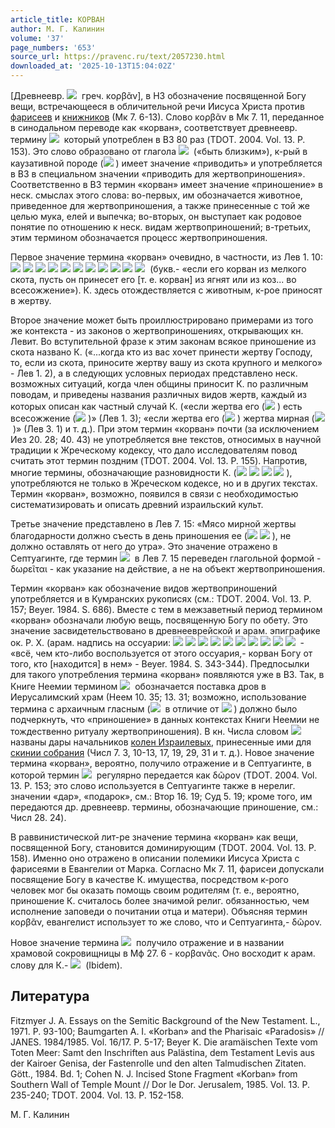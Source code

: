 ```yaml
---
article_title: КОРВАН
author: М. Г. Калинин
volume: '37'
page_numbers: '653'
source_url: https://pravenc.ru/text/2057230.html
downloaded_at: '2025-10-13T15:04:02Z'
---
```


[Древнеевр. ![](https://pravenc.ru/char/26062/qorbAnx3b/image.png)  греч. κορβᾶν], в НЗ обозначение посвященной Богу вещи, встречающееся в обличительной речи Иисуса Христа против [фарисеев](https://pravenc.ru/text/фарисеев.html) и [книжников](https://pravenc.ru/text/книжников.html) (Мк 7. 6-13). Слово κορβᾶν в Мк 7. 11, переданное в синодальном переводе как «корван», соответствует древнеевр. термину ![](https://pravenc.ru/char/26062/qorbAn,/image.png)  который употреблен в ВЗ 80 раз (TDOT. 2004. Vol. 13. P. 153). Это слово образовано от глагола ![](https://pravenc.ru/char/26062/qAraB/image.png)  («быть близким»), к-рый в каузативной породе (![](https://pravenc.ru/char/26062/hiqrIB/image.png) ) имеет значение «приводить» и употребляется в ВЗ в специальном значении «приводить для жертвоприношения». Соответственно в ВЗ термин «корван» имеет значение «приношение» в неск. смыслах этого слова: во-первых, им обозначается животное, приведенное для жертвоприношения, а также принесенные с той же целью мука, елей и выпечка; во-вторых, он выступает как родовое понятие по отношению к неск. видам жертвоприношений; в-третьих, этим термином обозначается процесс жертвоприношения.

Первое значение термина «корван» очевидно, в частности, из Лев 1. 10: ![](<https://pravenc.ru/char/26062/wx26-x60Ym /image.png>) ![](<https://pravenc.ru/char/26062/ min /image.png>) ![](<https://pravenc.ru/char/26062/ haCCO(x60)n /image.png>) ![](<https://pravenc.ru/char/26062/ qorbAnV /image.png>) ![](<https://pravenc.ru/char/26062/ min /image.png>) ![](<https://pravenc.ru/char/26062/ hak-kx26SABIm /image.png>) ![](<https://pravenc.ru/char/26062/ x60V /image.png>) ![](<https://pravenc.ru/char/26062/ min /image.png>) ![](<https://pravenc.ru/char/26062/ hA-x7eizzIm /image.png>) ![](<https://pravenc.ru/char/26062/ lx26-x7eVlA... /image.png>) ![](<https://pravenc.ru/char/26062/ yaqrIBennU/image.png>)  (букв.- «если его корван из мелкого скота, пусть он принесет его [т. е. корван] из ягнят или из коз... во всесожжение»). К. здесь отождествляется с животным, к-рое приносят в жертву.

Второе значение может быть проиллюстрировано примерами из того же контекста - из законов о жертвоприношениях, открывающих кн. Левит. Во вступительной фразе к этим законам всякое приношение из скота названо К. («...когда кто из вас хочет принести жертву Господу, то, если из скота, приносите жертву вашу из скота крупного и мелкого» - Лев 1. 2), а в следующих условных периодах представлено неск. возможных ситуаций, когда член общины приносит К. по различным поводам, и приведены названия различных видов жертв, каждый из которых описан как частный случай К. («если жертва его (![](https://pravenc.ru/char/26062/qorbAnV/image.png) ) есть всесожжение 
(![](https://pravenc.ru/char/26062/x7eVlA/image.png) )» (Лев 1. 3); «если жертва его (![](https://pravenc.ru/char/26062/qorbAnV/image.png) ) жертва мирная (![](https://pravenc.ru/char/26062/Zx26lAmIm/image.png) )» (Лев 3. 1) и т. д.). При этом термин «корван» почти (за исключением Иез 20. 28; 40. 43) не употребляется вне текстов, относимых в научной традиции к Жреческому кодексу, что дало исследователям повод считать этот термин поздним (TDOT. 2004. Vol. 13. P. 155). Напротив, многие термины, обозначающие разновидности К. (![](<https://pravenc.ru/char/26062/x7eVlA, /image.png>) ![](<https://pravenc.ru/char/26062/ minHA, /image.png>) ![](<https://pravenc.ru/char/26062/ tODA, /image.png>) ![](<https://pravenc.ru/char/26062/ Zx26lAmIm/image.png>) ), употребляются не только в Жреческом кодексе, но и в других текстах. Термин «корван», возможно, появился в связи с необходимостью систематизировать и описать древний израильский культ.

Третье значение представлено в Лев 7. 15: «Мясо мирной жертвы благодарности должно съесть в день приношения ее (![](<https://pravenc.ru/char/26062/yVm /image.png>) ![](<https://pravenc.ru/char/26062/ qorbAnV/image.png>) ), не должно оставлять от него до утра». Это значение отражено в Септуагинте, где термин ![](https://pravenc.ru/char/26062/qorbAn/image.png)  в Лев 7. 15 переведен глагольной формой - δωρεῖται - как указание на действие, а не на объект жертвоприношения.

Термин «корван» как обозначение видов жертвоприношений употребляется и в Кумранских рукописях (см.: TDOT. 2004. Vol. 13. P. 157; Beyer. 1984. S. 686). Вместе с тем в межзаветный период термином «корван» обозначали любую вещь, посвященную Богу по обету. Это значение засвидетельствовано в древнееврейской и арам. эпиграфике ок. Р. Х. (арам. надпись на оссуарии: ![](<https://pravenc.ru/char/26062/kl /image.png>) ![](<https://pravenc.ru/char/26062/ dy /image.png>) ![](<https://pravenc.ru/char/26062/ x60nZ /image.png>) ![](<https://pravenc.ru/char/26062/ mthnh /image.png>) ![](<https://pravenc.ru/char/26062/ b-Hlth /image.png>) ![](<https://pravenc.ru/char/26062/ dh /image.png>) ![](<https://pravenc.ru/char/26062/ qrbn /image.png>) ![](<https://pravenc.ru/char/26062/ x60lh /image.png>) ![](<https://pravenc.ru/char/26062/ mn /image.png>) ![](<https://pravenc.ru/char/26062/ d-b-qwh/image.png>)  - «всё, чем кто-либо воспользуется от этого оссуария,- корван Богу от того, кто [находится] в нем» - Beyer. 1984. S. 343-344). Предпосылки для такого употребления термина «корван» появляются уже в ВЗ. Так, в Книге Неемии термином ![](https://pravenc.ru/char/26062/qurbAn/image.png)  обозначается поставка дров в Иерусалимский храм (Неем 10. 35; 13. 31; возможно, использование термина с архаичным гласным (![](https://pravenc.ru/char/26062/qurbAn/image.png)  в отличие от ![](https://pravenc.ru/char/26062/qorbAn/image.png) ) должно было подчеркнуть, что «приношение» в данных контекстах Книги Неемии не тождественно ритуалу жертвоприношения). В кн. Числа словом ![](https://pravenc.ru/char/26062/qorbAn/image.png)  названы дары начальников [колен Израилевых](<https://pravenc.ru/text/КОЛЕНА ИЗРАИЛЕВЫ.html>), принесенные ими для [скинии собрания](<https://pravenc.ru/text/скинии собрания.html>) (Числ 7. 3, 10-13, 17, 19, 29, 31 и т. д.). Новое значение термина «корван», вероятно, получило отражение и в Септуагинте, в которой термин ![](https://pravenc.ru/char/26062/qorbAn/image.png)  регулярно передается как δῶρον (TDOT. 2004. Vol. 13. P. 153; это слово используется в Септуагинте также в нерелиг. значении «дар», «подарок», см.: Втор 16. 19; Суд 5. 19; кроме того, им передаются др. древнеевр. термины, обозначающие приношение, см.: Числ 28. 24).

В раввинистической лит-ре значение термина «корван» как вещи, посвященной Богу, становится доминирующим (TDOT. 2004. Vol. 13. P. 158). Именно оно отражено в описании полемики Иисуса Христа с фарисеями в Евангелии от Марка. Согласно Мк 7. 11, фарисеи допускали посвящение Богу в качестве К. имущества, посредством к-рого человек мог бы оказать помощь своим родителям (т. е., вероятно, приношение К. считалось более значимой религ. обязанностью, чем исполнение заповеди о почитании отца и матери). Объясняя термин κορβᾶν, евангелист использует то же слово, что и Септуагинта,- δῶρον.

Новое значение термина ![](https://pravenc.ru/char/26062/qorbAn/image.png)  получило отражение и в названии храмовой сокровищницы в Мф 27. 6 - κορβανᾶς. Оно восходит к арам. слову для К.- ![](https://pravenc.ru/char/26062/qorbAnA/image.png)  (Ibidem).

## Литература

Fitzmyer J. A. Essays on the Semitic Background of the New Testament. L., 1971. P. 93-100; Baumgarten A. I. «Korban» and the Pharisaic «Paradosis» // JANES. 1984/1985. Vol. 16/17. P. 5-17; Beyer K. Die aramäischen Texte vom Toten Meer: Samt den Inschriften aus Palästina, dem Testament Levis aus der Kairoer Genisa, der Fastenrolle und den alten Talmudischen Zitaten. Gött., 1984. Bd. 1; Cohen N. J. Incised Stone Fragment «Korban» from Southern Wall of Temple Mount // Dor le Dor. Jerusalem, 1985. Vol. 13. P. 235-240; TDOT. 2004. Vol. 13. P. 152-158.

М. Г. Калинин
